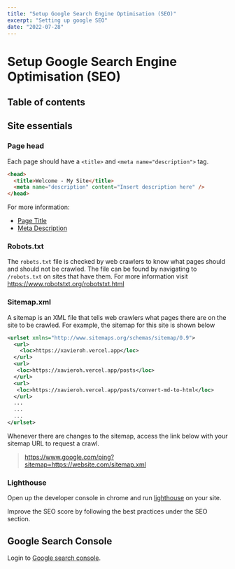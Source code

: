 ```yaml
---
title: "Setup Google Search Engine Optimisation (SEO)"
excerpt: "Setting up google SEO"
date: "2022-07-28"
---
```


# Setup Google Search Engine Optimisation (SEO)

## Table of contents

## Site essentials

### Page head

Each page should have a `<title>` and `<meta name="description">` tag.

```html
<head>
  <title>Welcome - My Site</title>
  <meta name="description" content="Insert description here" />
</head>
```

For more information:

- [Page Title](https://developer.mozilla.org/en-US/docs/Web/HTML/Element/title#page_titles_and_seo)
- [Meta Description](https://developer.mozilla.org/en-US/docs/Learn/HTML/Introduction_to_HTML/The_head_metadata_in_HTML#active_learning_the_descriptions_use_in_search_engines)

### Robots.txt

The `robots.txt` file is checked by web crawlers to know what pages should and should not be crawled. The file can be found by navigating to `/robots.txt` on sites that have them.
For more information visit https://www.robotstxt.org/robotstxt.html

### Sitemap.xml

A sitemap is an XML file that tells web crawlers what pages there are on the site to be crawled. For example, the sitemap for this site is shown below

```xml
<urlset xmlns="http://www.sitemaps.org/schemas/sitemap/0.9">
  <url>
    <loc>https://xavieroh.vercel.app</loc>
  </url>
  <url>
   <loc>https://xavieroh.vercel.app/posts</loc>
  </url>
  <url>
   <loc>https://xavieroh.vercel.app/posts/convert-md-to-html</loc>
  </url>
  ...
  ...
  ...
</urlset>
```

Whenever there are changes to the sitemap, access the link below with your sitemap URL to request a crawl.

> https://www.google.com/ping?sitemap=https://website.com/sitemap.xml

### Lighthouse

Open up the developer console in chrome and run [lighthouse](https://github.com/GoogleChrome/lighthouse/tree/15c4236db9136cd257c52509cda8ff0b47e43b76#using-lighthouse-in-chrome-devtools) on your site.

Improve the SEO score by following the best practices under the SEO section.

## Google Search Console

Login to [Google search console](https://search.google.com/search-console/about).
